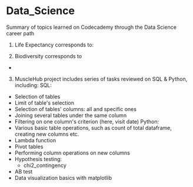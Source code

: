 # Data_Science
Summary of topics learned on Codecademy through the Data Science career path
1. Life Expectancy corresponds to:

2. Biodiversity corresponds to 
- 

3. MuscleHub project includes series of tasks reviewed on SQL & Python, including:
SQL: 
- Selection of tables
- Limit of table's selection
- Selection of tables' columns: all and specific ones 
- Joining several tables under the same column 
- Filtering on one column's criterion (here, visit date) 
Python: 
- Various basic table operations, such as count of total dataframe, creating new columns etc.
- Lambda function 
- Pivot tables 
- Performing column operations on new columns 
- Hypothesis testing:
  - chi2_contingency 
- AB test
- Data visualization basics with matplotlib


